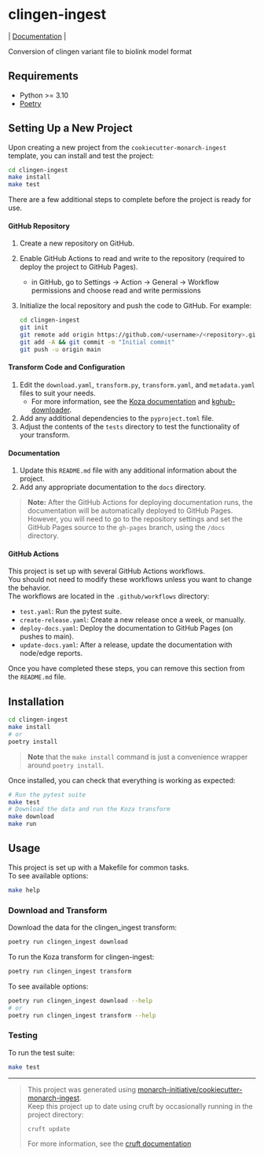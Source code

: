 # clingen-ingest

| [Documentation](https://monarch-initiative.github.io/clingen-ingest) |

Conversion of clingen variant file to biolink model format

## Requirements

- Python >= 3.10
- [Poetry](https://python-poetry.org/docs/#installation)

## Setting Up a New Project

Upon creating a new project from the `cookiecutter-monarch-ingest` template, you can install and test the project:

```bash
cd clingen-ingest
make install
make test
```

There are a few additional steps to complete before the project is ready for use.

#### GitHub Repository

1. Create a new repository on GitHub.
1. Enable GitHub Actions to read and write to the repository (required to deploy the project to GitHub Pages).
   - in GitHub, go to Settings -> Action -> General -> Workflow permissions and choose read and write permissions
1. Initialize the local repository and push the code to GitHub. For example:

   ```bash
   cd clingen-ingest
   git init
   git remote add origin https://github.com/<username>/<repository>.git
   git add -A && git commit -m "Initial commit"
   git push -u origin main
   ```

#### Transform Code and Configuration

1. Edit the `download.yaml`, `transform.py`, `transform.yaml`, and `metadata.yaml` files to suit your needs.
   - For more information, see the [Koza documentation](https://koza.monarchinitiative.org) and [kghub-downloader](https://github.com/monarch-initiative/kghub-downloader).
1. Add any additional dependencies to the `pyproject.toml` file.
1. Adjust the contents of the `tests` directory to test the functionality of your transform.

#### Documentation

1. Update this `README.md` file with any additional information about the project.
1. Add any appropriate documentation to the `docs` directory.

> **Note:** After the GitHub Actions for deploying documentation runs, the documentation will be automatically deployed to GitHub Pages.  
> However, you will need to go to the repository settings and set the GitHub Pages source to the `gh-pages` branch, using the `/docs` directory.

#### GitHub Actions

This project is set up with several GitHub Actions workflows.  
You should not need to modify these workflows unless you want to change the behavior.  
The workflows are located in the `.github/workflows` directory:

- `test.yaml`: Run the pytest suite.
- `create-release.yaml`: Create a new release once a week, or manually.
- `deploy-docs.yaml`: Deploy the documentation to GitHub Pages (on pushes to main).
- `update-docs.yaml`: After a release, update the documentation with node/edge reports.


Once you have completed these steps, you can remove this section from the `README.md` file.

## Installation

```bash
cd clingen-ingest
make install
# or
poetry install
```

> **Note** that the `make install` command is just a convenience wrapper around `poetry install`.

Once installed, you can check that everything is working as expected:

```bash
# Run the pytest suite
make test
# Download the data and run the Koza transform
make download
make run
```

## Usage

This project is set up with a Makefile for common tasks.  
To see available options:

```bash
make help
```

### Download and Transform

Download the data for the clingen_ingest transform:

```bash
poetry run clingen_ingest download
```

To run the Koza transform for clingen-ingest:

```bash
poetry run clingen_ingest transform
```

To see available options:

```bash
poetry run clingen_ingest download --help
# or
poetry run clingen_ingest transform --help
```

### Testing

To run the test suite:

```bash
make test
```

---

> This project was generated using [monarch-initiative/cookiecutter-monarch-ingest](https://github.com/monarch-initiative/cookiecutter-monarch-ingest).  
> Keep this project up to date using cruft by occasionally running in the project directory:
>
> ```bash
> cruft update
> ```
>
> For more information, see the [cruft documentation](https://cruft.github.io/cruft/#updating-a-project)
